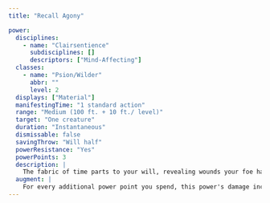 ```yaml
---
title: "Recall Agony"

power:
  disciplines:
    - name: "Clairsentience"
      subdisciplines: []
      descriptors: ["Mind-Affecting"]
  classes:
    - name: "Psion/Wilder"
      abbr: ""
      level: 2
  displays: ["Material"]
  manifestingTime: "1 standard action"
  range: "Medium (100 ft. + 10 ft./ level)"
  target: "One creature"
  duration: "Instantaneous"
  dismissable: false
  savingThrow: "Will half"
  powerResistance: "Yes"
  powerPoints: 3
  description: |
    The fabric of time parts to your will, revealing wounds your foe has received in the past (or has yet to receive). That foe takes 2d6 points of damage as the past (or future) impinges briefly on the present.
  augment: |
    For every additional power point you spend, this power's damage increases by 1d6 points. For each extra 2d6 points of damage, this power's save DC increases by 1.
---
```

